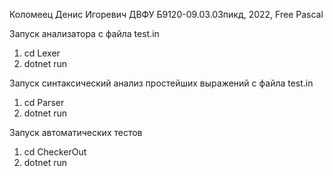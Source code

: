 Коломеец Денис Игоревич ДВФУ Б9120-09.03.03пикд, 2022, Free Pascal

Запуск анализатора с файла test.in
1. cd Lexer
2. dotnet run

Запуск синтаксический анализ простейших выражений с файла test.in
1. cd Parser
2. dotnet run

Запуск автоматических тестов
1. cd CheckerOut
2. dotnet run
